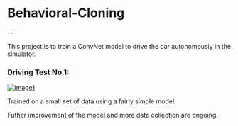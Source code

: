 
# Behavioral-Cloning
--

This project is to train a ConvNet model to drive the car autonomously in the simulator. 



### Driving Test No.1:

[![image1](https://img.youtube.com/vi/SaXprRTi3NU/10.jpg)](https://www.youtube.com/watch?v=SaXprRTi3NU)

Trained on a small set of data using a fairly simple model.



Futher improvement of the model and more data collection are ongoing.

